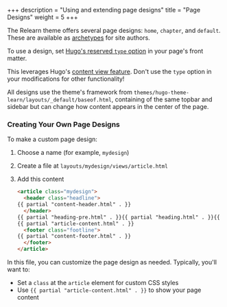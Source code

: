 +++
description = "Using and extending page designs"
title = "Page Designs"
weight = 5
+++

The Relearn theme offers several page designs: `home`, `chapter`, and `default`. These are available as [archetypes](content/layouts) for site authors.

To use a design, set [Hugo's reserved `type` option](https://gohugo.io/content-management/front-matter/#type) in your page's front matter.

This leverages Hugo's [content view feature](https://gohugo.io/templates/types/#content-view). Don't use the `type` option in your modifications for other functionality!

All designs use the theme's framework from `themes/hugo-theme-learn/layouts/_default/baseof.html`, containing of the same topbar and sidebar but can change how content appears in the center of the page.

### Creating Your Own Page Designs

To make a custom page design:

1. Choose a name (for example, `mydesign`)
2. Create a file at `layouts/mydesign/views/article.html`
3. Add this content

    ````html {title="layouts/mydesign/views/article.html"}
    <article class="mydesign">
      <header class="headline">
    {{ partial "content-header.html" . }}
      </header>
    {{ partial "heading-pre.html" . }}{{ partial "heading.html" . }}{{ partial "heading-post.html" . }}
    {{ partial "article-content.html" . }}
      <footer class="footline">
    {{ partial "content-footer.html" . }}
      </footer>
    </article>
    ````

In this file, you can customize the page design as needed. Typically, you'll want to:

- Set a `class` at the `article` element for custom CSS styles
- Use `{{ partial "article-content.html" . }}` to show your page content
